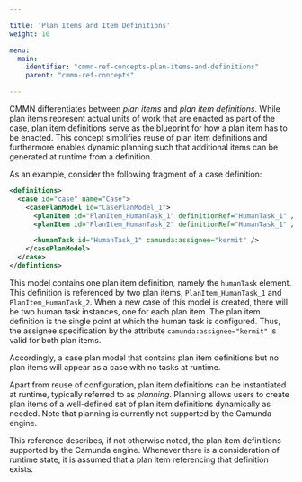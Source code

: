 ```yaml
---

title: 'Plan Items and Item Definitions'
weight: 10

menu:
  main:
    identifier: "cmmn-ref-concepts-plan-items-and-definitions"
    parent: "cmmn-ref-concepts"

---
```


CMMN differentiates between *plan items* and *plan item definitions*. While plan items represent actual units of work that are enacted as part of the case, plan item definitions serve as the blueprint for how a plan item has to be enacted. This concept simplifies reuse of plan item definitions and furthermore enables dynamic planning such that additional items can be generated at runtime from a definition.

As an example, consider the following fragment of a case definition:

```xml
<definitions>
  <case id="case" name="Case">
    <casePlanModel id="CasePlanModel_1">
      <planItem id="PlanItem_HumanTask_1" definitionRef="HumanTask_1" />
      <planItem id="PlanItem_HumanTask_2" definitionRef="HumanTask_1" />

      <humanTask id="HumanTask_1" camunda:assignee="kermit" />
    </casePlanModel>
  </case>
</defintions>
```

This model contains one plan item definition, namely the `humanTask` element. This definition is referenced by two plan items, `PlanItem_HumanTask_1` and `PlanItem_HumanTask_2`. When a new case of this model is created, there will be two human task instances, one for each plan item. The plan item definition is the single point at which the human task is configured. Thus, the assignee specification by the attribute `camunda:assignee="kermit"` is valid for both plan items.

Accordingly, a case plan model that contains plan item definitions but no plan items will appear as a case with no tasks at runtime.

Apart from reuse of configuration, plan item definitions can be instantiated at runtime, typically referred to as *planning*. Planning allows users to create plan items of a well-defined set of plan item definitions dynamically as needed. Note that planning is currently not supported by the Camunda engine.

This reference describes, if not otherwise noted, the plan item definitions supported by the Camunda engine. Whenever there is a consideration of runtime state, it is assumed that a plan item referencing that definition exists.
